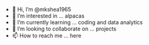 - 👋 Hi, I’m @mkshea1965
- 👀 I’m interested in ... alpacas
- 🌱 I’m currently learning ... coding and data analytics
- 💞️ I’m looking to collaborate on ... projects
- 📫 How to reach me ... here

<!---
mkshea1965/mkshea1965 is a ✨ special ✨ repository because its `README.md` (this file) appears on your GitHub profile.
You can click the Preview link to take a look at your changes.
--->
